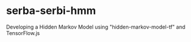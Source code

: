 # serba-serbi-hmm
Developing a Hidden Markov Model using "hidden-markov-model-tf" and TensorFlow.js
